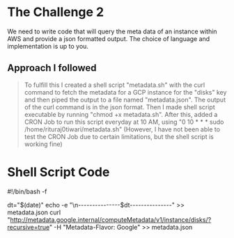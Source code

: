 # The Challenge 2

  

  

We need to write code that will query the meta data of an instance within AWS and provide a json formatted output. The choice of language and implementation is up to you.

  

  

  

## Approach I followed

  

  

>To fulfill this I created a shell script "metadata.sh" with the curl command to fetch the metadata for a GCP instance for the "disks" key and then piped the output to a file named "metadata.json".
>The output of the curl command is in the json format. Then I made shell script executable by running "chmod +x metadata.sh".
>After this, added a CRON Job to run this script everyday at 10 AM, using "0 10 * * * sudo /home/rituraj0tiwari/metadata.sh" (However, I have not been able to test the CRON Job due to certain limitations, but the shell script is working fine)

  

  

# Shell Script Code

  

  

#!/bin/bash -f

dt="$(date)"
echo -e "\n---------------$dt---------------" >> metadata.json
curl "http://metadata.google.internal/computeMetadata/v1/instance/disks/?recursive=true" -H "Metadata-Flavor: Google" >> metadata.json